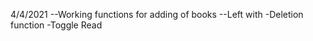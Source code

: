 4/4/2021
--Working functions for adding of books
--Left with
    -Deletion function
    -Toggle Read